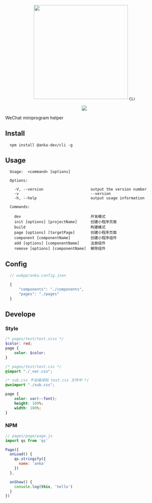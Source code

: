 <p align="center">
  <img src="https://user-images.githubusercontent.com/10026019/44260701-d84b6e80-a247-11e8-9d79-5f82be615c84.png" width="300"/>
  <sub>CLI</sub>
</p>

<p align="center">
	<a href="https://www.npmjs.com/package/@anka-dev/cli">
		<img src="https://badge.fury.io/js/%40anka-dev%2Fcli.svg"/>
	</a>
</p>

WeChat miniprogram helper

## Install

```
  npm install @anka-dev/cli -g
```

## Usage

```shell
  Usage:  <command> [options]

  Options:

    -V, --version                     output the version number
    -v                                --version
    -h, --help                        output usage information

  Commands:

    dev                               开发模式
    init [options] [projectName]      创建小程序页面
    build                             构建模式
    page [options] [targetPage]       创建小程序页面
    component [componentName]         创建小程序组件
    add [options] [componentName]     注册组件
    remove [options] [componentName]  移除组件
```

## Config

```javascript
  // wxApp/anka.config.json

  {
      "components": "./components",
      "pages": "./pages"
  }
```

## Develope

### Style

```scss
/* pages/test/test.scss */
$color: red;
page {
    color: $color;
}
```

```css
/* pages/test/test.css */
@import "./_var.css";

/* sub.css 不会编译到 test.css 文件中 */
@wximport "./sub.css";

page {
	color: var(--font);
	height: 100%;
	width: 100%;
}
```


### NPM

```javascript
// pages/page/page.js
import qs from 'qs'

Page({
  onLoad() {
    qs.stringify({
      name: 'anka'
    })
  },

  onShow() {
    console.log(this, 'hello')
  }
})

```

